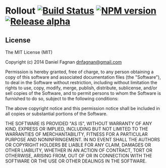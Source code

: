 # Rollout [![Build Status](https://travis-ci.org/TheHydroImpulse/rollout.svg?branch=master)](https://travis-ci.org/TheHydroImpulse/rollout) [![NPM version](https://badge.fury.io/js/rollout.svg)](http://badge.fury.io/js/rollout) [![Release alpha](http://img.shields.io/badge/release-alpha-red.svg)](https://github.com/TheHydroImpulse/rollout)

## License

The MIT License (MIT)

Copyright (c) 2014 Daniel Fagnan <dnfagnan@gmail.com>

Permission is hereby granted, free of charge, to any person obtaining a copy of
this software and associated documentation files (the "Software"), to deal in
the Software without restriction, including without limitation the rights to
use, copy, modify, merge, publish, distribute, sublicense, and/or sell copies of
the Software, and to permit persons to whom the Software is furnished to do so,
subject to the following conditions:

The above copyright notice and this permission notice shall be included in all
copies or substantial portions of the Software.

THE SOFTWARE IS PROVIDED "AS IS", WITHOUT WARRANTY OF ANY KIND, EXPRESS OR
IMPLIED, INCLUDING BUT NOT LIMITED TO THE WARRANTIES OF MERCHANTABILITY, FITNESS
FOR A PARTICULAR PURPOSE AND NONINFRINGEMENT. IN NO EVENT SHALL THE AUTHORS OR
COPYRIGHT HOLDERS BE LIABLE FOR ANY CLAIM, DAMAGES OR OTHER LIABILITY, WHETHER
IN AN ACTION OF CONTRACT, TORT OR OTHERWISE, ARISING FROM, OUT OF OR IN
CONNECTION WITH THE SOFTWARE OR THE USE OR OTHER DEALINGS IN THE SOFTWARE.
